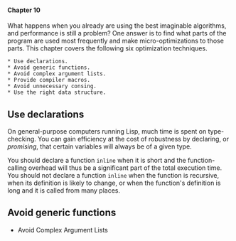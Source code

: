 #### Chapter 10

What happens when you already are using the best imaginable algorithms, and performance is
still a problem? One answer is to find what parts of the program are used most frequently
and make micro-optimizations to those parts. This chapter covers the following six
optimization techniques.

    * Use declarations.
    * Avoid generic functions.
    * Avoid complex argument lists.
    * Provide compiler macros.
    * Avoid unnecessary consing.
    * Use the right data structure.

## Use declarations

On general-purpose computers running Lisp, much time is spent on type-checking. You can
gain efficiency at the cost of robustness by declaring, or _promising_, that certain
variables will always be of a given type.

You should declare a function ```inline``` when it is short and the function-calling
overhead will thus be a significant part of the total execution time. You should not
declare a function ```inline``` when the function is recursive, when its definition is
likely to change, or when the function's definition is long and it is called from many
places.

## Avoid generic functions

- Avoid Complex Argument Lists
